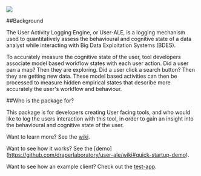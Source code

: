 <img src="https://raw.githubusercontent.com/draperlaboratory/user-ale/gh-pages/img/user-ale-small.png"/>

##Background

The User Activity Logging Engine, or User-ALE, is a logging mechanism used to quantitatively assess the behavioural and cognitive state of a data analyst while interacting with Big Data Exploitation Systems (BDES).

To accurately measure the cognitive state of the user, tool developers associate model based workflow states with each user action. Did a user pan a map? Then they are exploring. Did a user click a search button? Then they are getting new data. These model based activities can then be processed to measure hidden empirical states that describe more accurately the user's workflow and behaviour.

##Who is the package for?

This package is for developers creating User facing tools, and who would like to log the users interaction with this tool, in order to gain an insight into the behavioural and cognitive state of the user.


Want to learn more? See the [wiki](https://github.com/draperlaboratory/user-ale/wiki).

Want to see how it works? See the [demo] (https://github.com/draperlaboratory/user-ale/wiki#quick-startup-demo).

Want to see how an example client? Check out the [test-app](http://draperlaboratory.github.io/user-ale/test_app/index.html).
